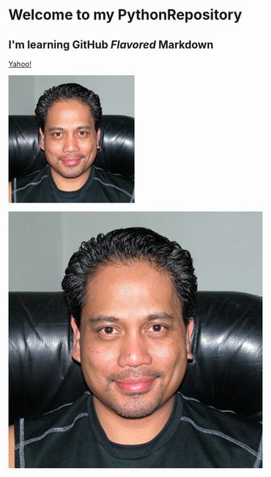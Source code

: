 # Welcome to my PythonRepository
## I'm learning **GitHub** *Flavored* Markdown

[Yahoo!](https://www.Yahoo.com/)

[<img src="Me1.jpg" width="250"/>](Me1.jpg)

![<This is me!>](Me1.jpg)
